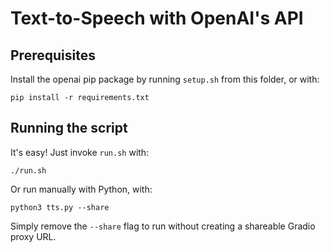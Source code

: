 # Text-to-Speech with OpenAI's API

## Prerequisites

Install the openai pip package by running `setup.sh` from this folder, or with:

```
pip install -r requirements.txt
```

## Running the script

It's easy! Just invoke `run.sh` with:

```
./run.sh
```

Or run manually with Python, with:

```
python3 tts.py --share
```

Simply remove the `--share` flag to run without creating a shareable Gradio proxy URL.